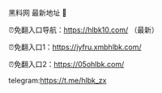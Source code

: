 黑料网 最新地址 👋

⏰免翻入口导航：https://hlbk10.com/ （最新）

⏰免翻入口1：https://jyfru.xmbhlbk.com/

⏰免翻入口2：https://05ohlbk.com/

telegram:https://t.me/hlbk_zx
